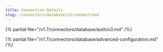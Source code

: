 ```yaml
---
title: Connection Details
slug: /connectors/database/s3/connections
---
```


{% partial file="/v1.7/connectors/database/auth/s3.md" /%}

{% partial file="/v1.7/connectors/database/advanced-configuration.md" /%}